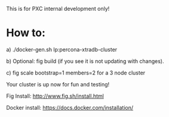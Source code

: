 This is for PXC internal development only!

How to:
============

a) ./docker-gen.sh lp:percona-xtradb-cluster

b) Optional: fig build (if you see it is not updating with changes).

c) fig scale bootstrap=1 members=2      for a 3 node cluster

Your cluster is up now for fun and testing!


Fig Install:
http://www.fig.sh/install.html

Docker install:
https://docs.docker.com/installation/


